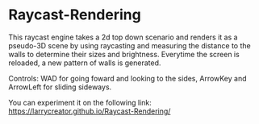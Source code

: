# Raycast-Rendering
This raycast engine takes a 2d top down scenario and renders it as a pseudo-3D scene by using raycasting and measuring the distance to the walls to determine their sizes and brightness. Everytime the screen is reloaded, a new pattern of walls is generated.

Controls: WAD for going foward and looking to the sides, ArrowKey and ArrowLeft for sliding sideways.

You can experiment it on the following link: https://larrycreator.github.io/Raycast-Rendering/

